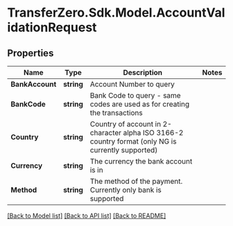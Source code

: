 
# TransferZero.Sdk.Model.AccountValidationRequest

## Properties

Name | Type | Description | Notes
------------ | ------------- | ------------- | -------------
**BankAccount** | **string** | Account Number to query | 
**BankCode** | **string** | Bank Code to query - same codes are used as for creating the transactions | 
**Country** | **string** | Country of account in 2-character alpha ISO 3166-2 country format (only NG is currently supported) | 
**Currency** | **string** | The currency the bank account is in | 
**Method** | **string** | The method of the payment. Currently only bank is supported | 

[[Back to Model list]](../README.md#documentation-for-models)
[[Back to API list]](../README.md#documentation-for-api-endpoints)
[[Back to README]](../README.md)

